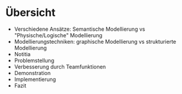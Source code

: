 # Übersicht

<v-clicks>

-   Verschiedene Ansätze: Semantische Modellierung vs "Physische/Logische" Modellierung
-   Modellierungstechniken: graphische Modellierung vs strukturierte Modellierung
-   Notitia
-   Problemstellung
-   Verbesserung durch Teamfunktionen
-   Demonstration
-   Implementierung
-   Fazit

</v-clicks>

<!--
- Vergleich der beiden Ansätze
- Notitia:
    - Hintergrundinformationen zu Notitia
    - der Ansatz, welchen Notitia verfolgt
    - weitere Verbesserungen durch Notitia
- Welche Probleme es bei etablierten Werkzeugen für die semantische Modellierung bezüglich kollaborativer Zusammenarbeit gibt
- Wie diese Probleme durch die Implementierung von Teamfunktionen gelöst werden können
- Demonstration der einzelnen Teamfunktionen
- Wie die Teamfunktionen in der Implementierung umgesetzt wurden
- Fazit
 -->
